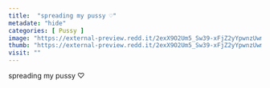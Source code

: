 ```yaml
---
title:  "spreading my pussy ♡"
metadate: "hide"
categories: [ Pussy ]
image: "https://external-preview.redd.it/2exX9O2Um5_Sw39-xFjZ2yYpwnzUwmoJ8-2c0ABFnO8.jpg?auto=webp&s=6742658f80ec725415951fe9c1686347391542ed"
thumb: "https://external-preview.redd.it/2exX9O2Um5_Sw39-xFjZ2yYpwnzUwmoJ8-2c0ABFnO8.jpg?width=1080&crop=smart&auto=webp&s=ab829cb7d8176fb7146ce9fe3be00cd4c4996bdb"
visit: ""
---
```

spreading my pussy ♡
